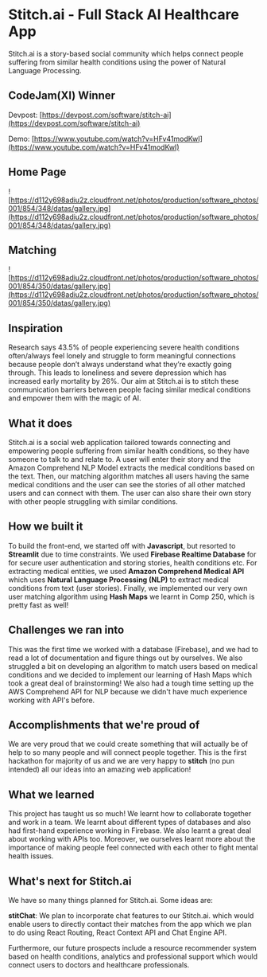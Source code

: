 # Stitch.ai - Full Stack AI Healthcare App

Stitch.ai is a story-based social community which helps connect people suffering from similar health conditions using the power of Natural Language Processing.

## CodeJam(XI) Winner
Devpost: [https://devpost.com/software/stitch-ai](https://devpost.com/software/stitch-ai) 

Demo: [https://www.youtube.com/watch?v=HFv41modKwI](https://www.youtube.com/watch?v=HFv41modKwI)

 
## Home Page

![https://d112y698adiu2z.cloudfront.net/photos/production/software_photos/001/854/348/datas/gallery.jpg](https://d112y698adiu2z.cloudfront.net/photos/production/software_photos/001/854/348/datas/gallery.jpg)

## Matching

![https://d112y698adiu2z.cloudfront.net/photos/production/software_photos/001/854/350/datas/gallery.jpg](https://d112y698adiu2z.cloudfront.net/photos/production/software_photos/001/854/350/datas/gallery.jpg)

## Inspiration

Research says 43.5% of people experiencing severe health conditions often/always feel lonely and struggle to form meaningful connections because people don’t always understand what they’re exactly going through. This leads to loneliness and severe depression which has increased early mortality by 26%.
Our aim at Stitch.ai is to stitch these communication barriers between people facing similar medical conditions and empower them with the magic of AI.

## What it does

Stitch.ai is a social web application tailored towards connecting and empowering people suffering from similar health conditions, so they have someone to talk to and relate to.  A user will enter their story and the Amazon Comprehend NLP Model extracts the medical conditions based on the text. Then, our matching algorithm matches all users having the same medical conditions and the user can see the stories of all other matched users and can connect with them. The user can also share their own story with other people struggling with similar conditions.

## How we built it

To build the front-end, we started off with **Javascript**, but resorted to **Streamlit** due to time constraints. We used **Firebase Realtime Database** for for secure user authentication and storing stories, health conditions etc. For extracting medical entities, we used **Amazon Comprehend Medical API** which uses **Natural Language Processing (NLP)** to extract medical conditions from text (user stories). Finally, we implemented our very own user matching algorithm using **Hash Maps** we learnt in Comp 250, which is pretty fast as well! 

## Challenges we ran into

This was the first time we worked with a database (Firebase), and we had to read a lot of documentation and figure things out by ourselves. We also struggled a bit on developing an algorithm to match users based on medical conditions and we decided to implement our learning of Hash Maps which took a great deal of brainstorming! We also had a tough time setting up the AWS Comprehend API for NLP because we didn't have much experience working with API's before. 

## Accomplishments that we're proud of

We are very proud that we could create something that will actually be of help to so many people and will connect people together. This is the first hackathon for majority of us and we are very happy to **stitch** (no pun intended) all our ideas into an amazing web application!

## What we learned

This project has taught us so much! We learnt how to collaborate together and work in a team. We learnt about different types of databases and also had first-hand experience working in Firebase. We also learnt a great deal about working with APIs too. Moreover, we ourselves learnt more about the importance of making people feel connected with each other to fight mental health issues. 

## What's next for Stitch.ai

We have so many things planned for Stitch.ai. Some ideas are:

**stitChat**: We plan to incorporate chat features to our Stitch.ai. which would enable users to directly contact their matches from the app which we plan to do using React Routing, React Context API and Chat Engine API. 
 
Furthermore, our future prospects include a resource recommender system based on health conditions, analytics and professional support which would connect users to doctors and healthcare professionals.





